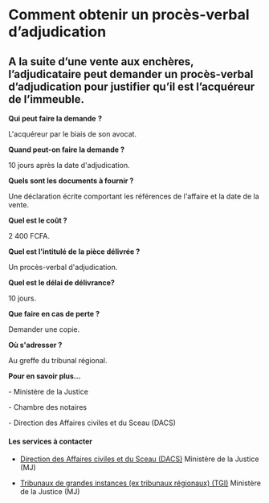 # Comment obtenir un procès-verbal d’adjudication

A la suite d’une vente aux enchères, l’adjudicataire peut demander un procès-verbal d’adjudication pour justifier qu’il est l’acquéreur de l’immeuble.
------------------------------------------------------------------------------------------------------------------------------------------------------

**Qui peut faire la demande** **?**

L'acquéreur par le biais de son avocat.

**Quand peut-on faire la demande ?**

10 jours après la date d'adjudication.

**Quels sont les documents à fournir ?**

Une déclaration écrite comportant les références de l'affaire et la date de la vente.

**Quel est le coût ?**

2 400 FCFA.

**Quel est l'intitulé de la pièce délivrée ?**

Un procès-verbal d'adjudication.

**Quel est le délai de délivrance?**

10 jours.

**Que faire en cas de perte ?**

Demander une copie.

**Où s'adresser ?**

Au greffe du tribunal régional.

**Pour en savoir plus…**

\- Ministère de la Justice

\- Chambre des notaires

\- Direction des Affaires civiles et du Sceau (DACS)

#### Les services à contacter

*   [Direction des Affaires civiles et du Sceau (DACS)](../../../services/direction-des-affaires-civiles-et-du-sceau-dacs.md) Ministère de la Justice (MJ)  
    
*   [Tribunaux de grandes instances (ex tribunaux régionaux) (TGI)](../../../services/tribunaux-de-grandes-instances-ex-tribunaux-regionaux-tgi.md) Ministère de la Justice (MJ)